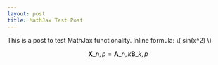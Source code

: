 ```yaml
---
layout: post
title: MathJax Test Post
---
```


This is a post to test MathJax functionality. Inline formula: \\( sin(x^2) \\)

$$ \mathbf{X}\_{n,p} = \mathbf{A}\_{n,k} \mathbf{B}\_{k,p} $$
